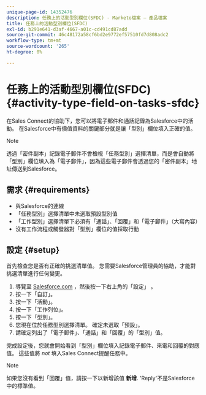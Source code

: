 ```yaml
---
unique-page-id: 14352476
description: 任務上的活動型別欄位(SFDC) - Marketo檔案 — 產品檔案
title: 任務上的活動型別欄位(SFDC)
exl-id: b291e641-d3af-4667-a01c-cd491cd87add
source-git-commit: 46c48172a58cf6bd2e9772ef57510fd7d808adc2
workflow-type: tm+mt
source-wordcount: '265'
ht-degree: 0%

---
```


# 任務上的活動型別欄位(SFDC) {#activity-type-field-on-tasks-sfdc}

在Sales Connect的協助下，您可以將電子郵件和通話記錄為Salesforce中的活動。 在Salesforce中有價值資料的關鍵部分就是讓「型別」欄位填入正確的值。

>[!NOTE]
>
>透過「密件副本」記錄電子郵件不會檢視「任務型別」選擇清單，而是會自動將「型別」欄位填入為「電子郵件」，因為這些電子郵件會透過您的「密件副本」地址傳送到Salesforce。

## 需求 {#requirements}

* 與Salesforce的連線
* 「任務型別」選擇清單中未選取預設型別值
* 「工作型別」選擇清單下必須有「通話」、「回覆」和「電子郵件」（大寫內容）
* 沒有工作流程或觸發器對「型別」欄位的值採取行動

## 設定 {#setup}

首先檢查您是否有正確的挑選清單值。 您需要Salesforce管理員的協助，才能對挑選清單進行任何變更。

1. 導覽至 [Salesforce.com](https://salesforce.com) ，然後按一下右上角的「設定」 。
1. 按一下「自訂」。
1. 按一下「活動」。
1. 按一下「工作列位」。
1. 按一下「型別」。
1. 您現在位於任務型別選擇清單。 確定未選取「預設」。
1. 請確定列出了「電子郵件」、「通話」和「回覆」的「型別」值。

完成設定後，您就會開始看到「型別」欄位填入記錄電子郵件、來電和回覆的對應值。 這些值將 _not_ 填入Sales Connect提醒任務中。

>[!NOTE]
>
>如果您沒有看到「回覆」值，請按一下以新增該值 **新增**. &#39;Reply&#39;不是Salesforce中的標準值。
